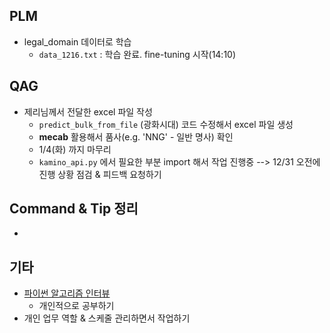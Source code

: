 ## PLM

- legal_domain 데이터로 학습 
  - `data_1216.txt` : 학습 완료. fine-tuning 시작(14:10)




## QAG

- 제리님께서 전달한 excel 파일 작성
  - `predict_bulk_from_file` (광화시대) 코드 수정해서 excel 파일 생성
  - **mecab** 활용해서 품사(e.g. 'NNG' - 일반 명사) 확인
  - 1/4(화) 까지 마무리 
  - `kamino_api.py` 에서 필요한 부분 import 해서 작업 진행중 --> 12/31 오전에 진행 상황 점검 & 피드백 요청하기




## Command & Tip 정리

- 




## 기타

- [파이썬 알고리즘 인터뷰](https://github.com/onlybooks/algorithm-interview)
  - 개인적으로 공부하기
- 개인 업무 역할 & 스케줄 관리하면서 작업하기
